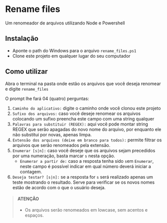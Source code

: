 # Rename files

Um renomeador de arquivos utilizando Node e Powershell

## Instalação

- Aponte o path do Windows para o arquivo `rename_files.ps1`
- Clone este projeto em qualquer lugar do seu computador

## Como utilizar

Abra o terminal na pasta onde estão os arquivos que você deseja renomear e digite `rename_files`

O prompt lhe fará 04 (quatro) perguntas:

1. `Caminho do aplicativo:` digite o caminho onde você clonou este projeto
2. `Sufixo dos arquivos:` caso você deseje renomear os arquivos colocando um sufixo preencha este campo com uma string qualquer
3. `Palavras para substituir (REGEX):` aqui você pode montar string REGEX que serão apagadas do novo nome do arquivo, por enquanto ele não substitui por novas, apenas limpa.
4. `Extensão dos arquivos (deixe em branco para todos):` permite filtrar os arquivos que serão renomeados pela extensão.
5. `Enumerar [s|n]:` caso você deseje que os arquivos sejam precedidos por uma numeração, basta marcar `s` nesta opção.
   - `Enumerar a partir de:` caso a resposta tenha sido `s`em `Enumerar`, neste campo é possível indicar em qual número deverá iniciar a contagem.
6. `Deseja testar? [s|n]:` se a resposta for `s` será realizado apenas um teste mostrando o resultado. Serve para verificar se os novos nomes estão de acordo com o que o usuário deseja.

> #### ATENÇÃO
>
> - Os arquivos serão renomeados em lowcase, sem acentos e espaços.
